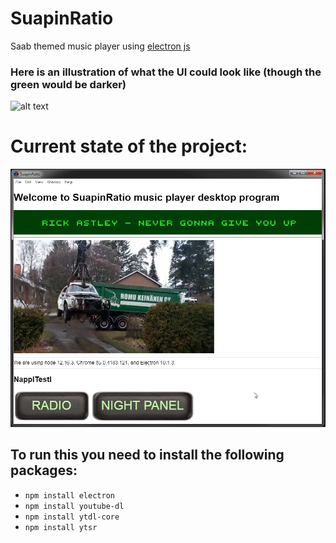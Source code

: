 # SuapinRatio
Saab themed music player using [electron js](https://www.electronjs.org/)

### Here is an illustration of what the UI could look like (though the green would be darker)
![alt text](https://media.discordapp.net/attachments/640999047414546452/763468301409583134/unknown.png "SuapinRatio UI illustration")

# Current state of the project:

![alt text](https://raw.githubusercontent.com/saabismi/SuapinRatio/master/resources/screenshots/nykytila-20-10-08.png "Current state of the program")


## To run this you need to install the following packages:
* `npm install electron`
* `npm install youtube-dl`
* `npm install ytdl-core`
* `npm install ytsr`
